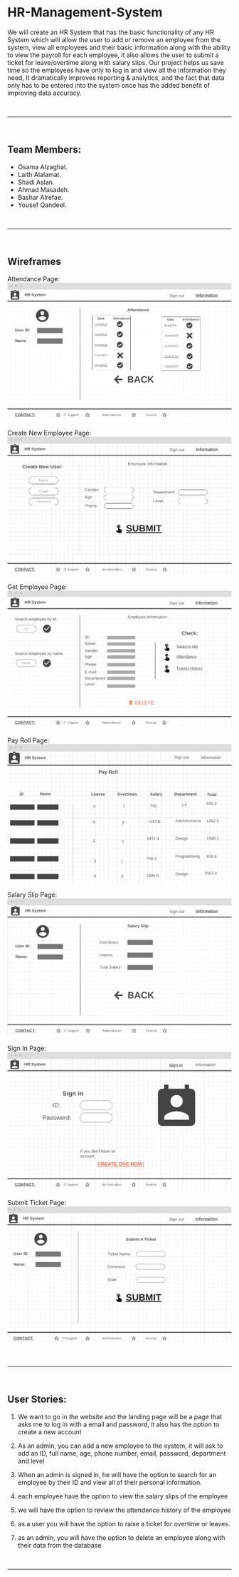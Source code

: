 # HR-Management-System

We will create an HR System that has the basic functionality of any HR System which will allow the user to add or remove an employee from the system, view all employees and their basic information along with the ability to view the payroll for each employee, it also allows the user to submit a ticket for leave/overtime along with salary slips. Our project helps us save time so the employees have only to log in and view all the information they need, It dramatically improves reporting & analytics, and the fact that data only has to be entered into the system once has the added benefit of improving data accuracy. 

<br><hr><br>

## Team Members:
+ Osama Alzaghal.
+ Laith Alalamat.
+ Shadi Aslan.
+ Ahmad Masadeh.
+ Bashar Alrefae.
+ Yousef Qandeel.

<br><hr><br>

## Wireframes

Attendance Page:
![](./assets/attendance.png)


Create New Employee Page:
![](./assets/create_new_employee.png)

Get Employee Page:
![](assets/get_employee.png)

Pay Roll Page:
![](assets/pay_roll.png)

Salary Slip Page:
![](assets/salary_slip.png)

Sign In Page:
![](assets/sign_in.png)

Submit Ticket Page:
![](assets/submit-ticket.png)

<br><hr><br>

## User Stories:

1. We want to go in the website and the landing page will be a page that asks me to log in with a email and password, it also has the option to create a new account


2. As an admin, you can add a new employee to the system, it will ask to add an ID, full name, age, phone number, email, password, department and level

3. When an admin is signed in, he will have the option to search for an employee by their ID and view all of their personal information.

4. each employee have the option to view the salary slips of the employee

5. we will have the option to review the attendence history of the employee

6. as a user you will have the option to raise a ticket for overtime or leaves.

7. as an admin, you will have the option to delete an employee along with their data from the database


<br><hr><br>